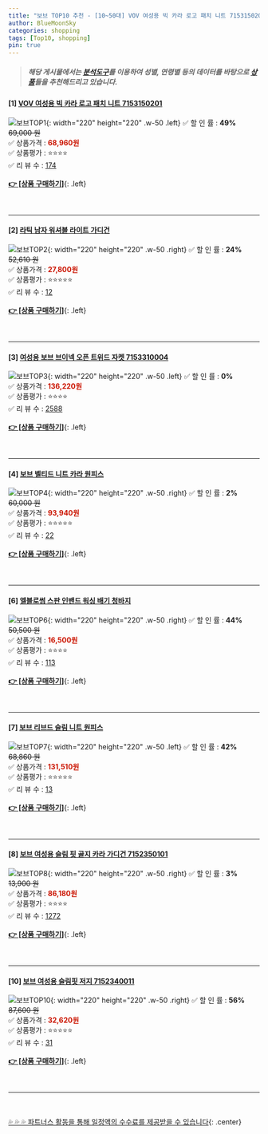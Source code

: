 ```yaml
---
title: "보브 TOP10 추천 - [10~50대] VOV 여성용 빅 카라 로고 패치 니트 7153150201"
author: BlueMoonSky
categories: shopping
tags: [Top10, shopping]
pin: true
---
```


> ##### 해당 게시물에서는 [**분석도구**](https://itemscout.io/)를 이용하여 **성별**, **연령별** 등의 데이터를 바탕으로 [**상품**](https://link.coupang.com/a/baae76)들을 추천해드리고 있습니다.

#### [1] [VOV 여성용 빅 카라 로고 패치 니트 7153150201](https://link.coupang.com/re/AFFSDP?lptag=AF5964186&subid=bluemoonsky6999&pageKey=7055507066&traceid=V0-153&itemId=17479135737&vendorItemId=84646674299)
![보브TOP1](https://thumbnail8.coupangcdn.com/thumbnails/remote/230x230ex/image/retail/images/2023/01/10/18/8/887e9c36-844c-47e7-a58a-e784399024ee.jpg){: width="220" height="220" .w-50 .left}
✅ 할 인 률 : **49%** ~~<del class="base-price"> 69,000  </del>원~~<br>
✅ 상품가격 : <span style="color:#cb1400"> **68,960원** </span><br>
✅ 상품평가 : ⭐⭐⭐⭐<br>
✅ 리 뷰 수 : [174](https://link.coupang.com/re/AFFSDP?lptag=AF5964186&subid=bluemoonsky6999&pageKey=7055507066&traceid=V0-153&itemId=17479135737&vendorItemId=84646674299)<br>
<br>
[**👉  [상품 구매하기]**](https://link.coupang.com/re/AFFSDP?lptag=AF5964186&subid=bluemoonsky6999&pageKey=7055507066&traceid=V0-153&itemId=17479135737&vendorItemId=84646674299){: .left}
<br>
<br>
<br>

***

#### [2] [라틱 남자 워셔블 라이트 가디건](https://link.coupang.com/re/AFFSDP?lptag=AF5964186&subid=bluemoonsky6999&pageKey=6961216452&traceid=V0-153&itemId=16947589167&vendorItemId=85170002147)
![보브TOP2](https://thumbnail10.coupangcdn.com/thumbnails/remote/230x230ex/image/vendor_inventory/8cf2/7ea543f3df6d0e94adc4d9bb44abedb43320806990813d4d168c7dc3f36f.jpg){: width="220" height="220" .w-50 .right}
✅ 할 인 률 : **24%** ~~<del class="base-price"> 52,610  </del>원~~<br>
✅ 상품가격 : <span style="color:#cb1400"> **27,800원** </span><br>
✅ 상품평가 : ⭐⭐⭐⭐⭐<br>
✅ 리 뷰 수 : [12](https://link.coupang.com/re/AFFSDP?lptag=AF5964186&subid=bluemoonsky6999&pageKey=6961216452&traceid=V0-153&itemId=16947589167&vendorItemId=85170002147)<br>
<br>
[**👉  [상품 구매하기]**](https://link.coupang.com/re/AFFSDP?lptag=AF5964186&subid=bluemoonsky6999&pageKey=6961216452&traceid=V0-153&itemId=16947589167&vendorItemId=85170002147){: .left}
<br>
<br>
<br>

***

#### [3] [여성용 보브 브이넥 오픈 트위드 자켓 7153310004](https://link.coupang.com/re/AFFSDP?lptag=AF5964186&subid=bluemoonsky6999&pageKey=7502949837&traceid=V0-153&itemId=19654659489&vendorItemId=86760585297)
![보브TOP3](https://thumbnail8.coupangcdn.com/thumbnails/remote/230x230ex/image/retail/images/2023/08/02/10/9/f10e9665-ada0-4a6f-92b6-402e6bca2dff.jpg){: width="220" height="220" .w-50 .left}
✅ 할 인 률 : **0%** <br>
✅ 상품가격 : <span style="color:#cb1400"> **136,220원** </span><br>
✅ 상품평가 : ⭐⭐⭐⭐<br>
✅ 리 뷰 수 : [2588](https://link.coupang.com/re/AFFSDP?lptag=AF5964186&subid=bluemoonsky6999&pageKey=7502949837&traceid=V0-153&itemId=19654659489&vendorItemId=86760585297)<br>
<br>
[**👉  [상품 구매하기]**](https://link.coupang.com/re/AFFSDP?lptag=AF5964186&subid=bluemoonsky6999&pageKey=7502949837&traceid=V0-153&itemId=19654659489&vendorItemId=86760585297){: .left}
<br>
<br>
<br>

***

#### [4] [보브 벨티드 니트 카라 원피스](https://link.coupang.com/re/AFFSDP?lptag=AF5964186&subid=bluemoonsky6999&pageKey=7518119408&traceid=V0-153&itemId=19713012834&vendorItemId=86817335607)
![보브TOP4](https://thumbnail6.coupangcdn.com/thumbnails/remote/230x230ex/image/retail/images/2023/08/08/12/8/1a796581-cb9b-4791-935d-14f34f6286b5.jpg){: width="220" height="220" .w-50 .right}
✅ 할 인 률 : **2%** ~~<del class="base-price"> 60,000  </del>원~~<br>
✅ 상품가격 : <span style="color:#cb1400"> **93,940원** </span><br>
✅ 상품평가 : ⭐⭐⭐⭐⭐<br>
✅ 리 뷰 수 : [22](https://link.coupang.com/re/AFFSDP?lptag=AF5964186&subid=bluemoonsky6999&pageKey=7518119408&traceid=V0-153&itemId=19713012834&vendorItemId=86817335607)<br>
<br>
[**👉  [상품 구매하기]**](https://link.coupang.com/re/AFFSDP?lptag=AF5964186&subid=bluemoonsky6999&pageKey=7518119408&traceid=V0-153&itemId=19713012834&vendorItemId=86817335607){: .left}
<br>
<br>
<br>

***

#### [6] [엘블로썸 스판 인밴드 워싱 배기 청바지](https://link.coupang.com/re/AFFSDP?lptag=AF5964186&subid=bluemoonsky6999&pageKey=6793279295&traceid=V0-153&itemId=16010609815&vendorItemId=83215301227)
![보브TOP6](https://thumbnail6.coupangcdn.com/thumbnails/remote/230x230ex/image/vendor_inventory/330a/f4da8c4ef232c7e4ac77ede17545096b023ace9fa98fe4cbfcbce34b9a81.jpg){: width="220" height="220" .w-50 .right}
✅ 할 인 률 : **44%** ~~<del class="base-price"> 50,500  </del>원~~<br>
✅ 상품가격 : <span style="color:#cb1400"> **16,500원** </span><br>
✅ 상품평가 : ⭐⭐⭐⭐<br>
✅ 리 뷰 수 : [113](https://link.coupang.com/re/AFFSDP?lptag=AF5964186&subid=bluemoonsky6999&pageKey=6793279295&traceid=V0-153&itemId=16010609815&vendorItemId=83215301227)<br>
<br>
[**👉  [상품 구매하기]**](https://link.coupang.com/re/AFFSDP?lptag=AF5964186&subid=bluemoonsky6999&pageKey=6793279295&traceid=V0-153&itemId=16010609815&vendorItemId=83215301227){: .left}
<br>
<br>
<br>

***

#### [7] [보브 리브드 슬림 니트 원피스](https://link.coupang.com/re/AFFSDP?lptag=AF5964186&subid=bluemoonsky6999&pageKey=7518119284&traceid=V0-153&itemId=19713012322&vendorItemId=86817335134)
![보브TOP7](https://thumbnail9.coupangcdn.com/thumbnails/remote/230x230ex/image/retail/images/2023/08/08/12/3/aa3a9586-cf5a-4d4c-a436-97b158f15a41.jpg){: width="220" height="220" .w-50 .left}
✅ 할 인 률 : **42%** ~~<del class="base-price"> 68,860  </del>원~~<br>
✅ 상품가격 : <span style="color:#cb1400"> **131,510원** </span><br>
✅ 상품평가 : ⭐⭐⭐⭐⭐<br>
✅ 리 뷰 수 : [13](https://link.coupang.com/re/AFFSDP?lptag=AF5964186&subid=bluemoonsky6999&pageKey=7518119284&traceid=V0-153&itemId=19713012322&vendorItemId=86817335134)<br>
<br>
[**👉  [상품 구매하기]**](https://link.coupang.com/re/AFFSDP?lptag=AF5964186&subid=bluemoonsky6999&pageKey=7518119284&traceid=V0-153&itemId=19713012322&vendorItemId=86817335134){: .left}
<br>
<br>
<br>

***

#### [8] [보브 여성용 슬림 핏 골지 카라 가디건 7152350101](https://link.coupang.com/re/AFFSDP?lptag=AF5964186&subid=bluemoonsky6999&pageKey=6624117990&traceid=V0-153&itemId=15073313706&vendorItemId=82295558697)
![보브TOP8](https://thumbnail7.coupangcdn.com/thumbnails/remote/230x230ex/image/retail/images/2022/07/05/10/2/0de96854-e9dd-4687-a1e0-96540249ddd5.jpg){: width="220" height="220" .w-50 .right}
✅ 할 인 률 : **3%** ~~<del class="base-price"> 13,900  </del>원~~<br>
✅ 상품가격 : <span style="color:#cb1400"> **86,180원** </span><br>
✅ 상품평가 : ⭐⭐⭐⭐<br>
✅ 리 뷰 수 : [1272](https://link.coupang.com/re/AFFSDP?lptag=AF5964186&subid=bluemoonsky6999&pageKey=6624117990&traceid=V0-153&itemId=15073313706&vendorItemId=82295558697)<br>
<br>
[**👉  [상품 구매하기]**](https://link.coupang.com/re/AFFSDP?lptag=AF5964186&subid=bluemoonsky6999&pageKey=6624117990&traceid=V0-153&itemId=15073313706&vendorItemId=82295558697){: .left}
<br>
<br>
<br>

***

#### [10] [보브 여성용 슬림핏 저지 7152340011](https://link.coupang.com/re/AFFSDP?lptag=AF5964186&subid=bluemoonsky6999&pageKey=6713624216&traceid=V0-153&itemId=15594609013&vendorItemId=82813442253)
![보브TOP10](https://thumbnail7.coupangcdn.com/thumbnails/remote/230x230ex/image/retail/images/2022/08/17/14/6/e0d87f47-bac9-4df5-a4e4-6e4b763df1fe.jpg){: width="220" height="220" .w-50 .right}
✅ 할 인 률 : **56%** ~~<del class="base-price"> 87,600  </del>원~~<br>
✅ 상품가격 : <span style="color:#cb1400"> **32,620원** </span><br>
✅ 상품평가 : ⭐⭐⭐⭐⭐<br>
✅ 리 뷰 수 : [31](https://link.coupang.com/re/AFFSDP?lptag=AF5964186&subid=bluemoonsky6999&pageKey=6713624216&traceid=V0-153&itemId=15594609013&vendorItemId=82813442253)<br>
<br>
[**👉  [상품 구매하기]**](https://link.coupang.com/re/AFFSDP?lptag=AF5964186&subid=bluemoonsky6999&pageKey=6713624216&traceid=V0-153&itemId=15594609013&vendorItemId=82813442253){: .left}
<br>
<br>
<br>

***
<br><br>[💦 💦 💦 파트너스 활동을 통해 일정액의 수수료를 제공받을 수 있습니다](https://link.coupang.com/a/baae76){: .center}